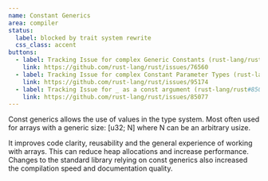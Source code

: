 ```yaml
---
name: Constant Generics
area: compiler
status: 
  label: blocked by trait system rewrite
  css_class: accent
buttons:
  - label: Tracking Issue for complex Generic Constants (rust-lang/rust#76560)
    link: https://github.com/rust-lang/rust/issues/76560
  - label: Tracking Issue for complex Constant Parameter Types (rust-lang/rust#95174)
    link: https://github.com/rust-lang/rust/issues/95174
  - label: Tracking Issue for _ as a const argument (rust-lang/rust#85077)
    link: https://github.com/rust-lang/rust/issues/85077
---
```

Const generics allows the use of values in the type system. Most often used for arrays with a 
generic size: [u32; N] where N can be an arbitrary usize.

It improves code clarity, reusability and the general experience of working with arrays.
This can reduce heap allocations and increase performance. Changes to the standard library
relying on const generics also increased the compilation speed and documentation quality.
